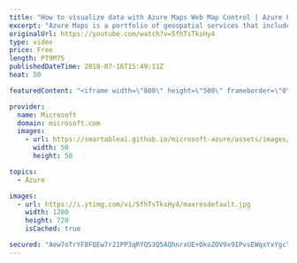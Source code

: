```yaml
---
title: "How to visualize data with Azure Maps Web Map Control | Azure Friday"
excerpt: "Azure Maps is a portfolio of geospatial services that include service APIs for Maps, Search, Routing, Traffic, and Time Zones. The portfolio of Azure OneAPI compliant services allows you to use familiar developer tools to quickly develop and scale solutions that integrate location information into your"
originalUrl: https://youtube.com/watch?v=5fhTsTksHy4
type: video
price: Free
length: PT9M7S
publishedDateTime: 2018-07-16T15:49:11Z
heat: 50

featuredContent: "<iframe width=\"800\" height=\"500\" frameborder=\"0\" src=\"https://www.youtube.com/embed/5fhTsTksHy4\" allow=\"accelerometer; autoplay; encrypted-media; gyroscope; picture-in-picture\" allowfullscreen></iframe>"

provider:
  name: Microsoft
  domain: microsoft.com
  images:
    - url: https://smartableai.github.io/microsoft-azure/assets/images/organizations/microsoft.com-50x50.jpg
      width: 50
      height: 50

topics:
  - Azure

images:
  - url: https://i.ytimg.com/vi/5fhTsTksHy4/maxresdefault.jpg
    width: 1280
    height: 720
    isCached: true

secured: "Aew7oTrYF8FQEw7r21PP3qRYQS3Q5AQhnrxUE+DkoZOV9x9IPvsEWqxYxYgcYtbdLsEBlP1sqI0CJIhwOeZqrHia+PuqI5kv9+mNu/p4cW6Lmv9epurzRx5zEU9kg0myVOTGzdTv1jUhCjsUjS7mY3ZOijoCH1RES37jD0A1eNfgQRBy09KsD3l1zE5s3gaQzY6GlEpKVQzCMNzB7QU17NT6NMbayxkPSurkjXBPzOvoQSFDJ9O984pkm06uKAotgKcVlzcunxTsW7n5GJgbWYtgq7ZCaMOjxAp7b9+Df/S2plbtandSicCLxLHSypsCKstdRmmPUl4Gqc6ubtMi/6q3KcGkbxp8YN+sJKp5Pw4P8BCOlhxYY0145tlUQUo6FzoC3NJkMMZdIuE+2SRMsF93hG/TdQ5kY+9oAbnsQKU=;Z3SyK1sQq1JLb//84qhLyA=="
---
```


